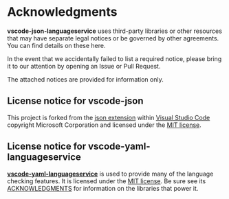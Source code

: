 # Acknowledgments

**vscode-json-languageservice** uses third-party libraries or other resources that may have separate legal notices or be governed by other agreements.  You can find details on these here.

In the event that we accidentally failed to list a required notice, please bring it to our attention by opening an Issue or Pull Request.

The attached notices are provided for information only.

## License notice for vscode-json
This project is forked from the [json extension](https://github.com/Microsoft/vscode/tree/master/extensions/json) within [Visual Studio Code](https://github.com/Microsoft/vscode/) copyright Microsoft Corporation and licensed under the [MIT license](https://github.com/Microsoft/vscode-json-languageservice/blob/master/LICENSE.md).

## License notice for vscode-yaml-languageservice
[**vscode-yaml-languageservice**](https://github.com/adamvoss/vscode-yaml-languageservice) is used to provide many of the language checking features.  It is licensed under the [MIT license](https://github.com/adamvoss/vscode-yaml-languageservice).  Be sure see its [ACKNOWLEDGMENTS](https://github.com/adamvoss/vscode-yaml-languageservice/blob/master/ACKNOWLEDGMENTS.md) for information on the libraries that power it.